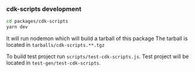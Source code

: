 
### cdk-scripts development 

```sh
cd packages/cdk-scripts
yarn dev
```

It will run nodemon which will build a tarball of this package
The tarball is located in `tarballs/cdk-scripts.**.tgz`

To build test project run `scripts/test-cdk-scripts.js`.
Test project will be located in `test-gen/test-cdk-scripts`.
